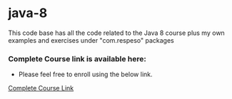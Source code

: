 # java-8
This code base has all the code related to the Java 8 course plus my own examples and exercises under "com.respeso" packages

### Complete Course link is available here:

- Please feel free to enroll using the below link.  

[Complete Course Link](https://www.udemy.com/modern-java-learn-java-8-features-by-coding-it/?couponCode=9_99_ONLY)
